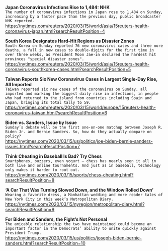 **Japan Coronavirus Infections Rise to 1,484: NHK**\
`The number of coronavirus infections in Japan rose to 1,484 on Sunday, increasing by a faster pace than the previous day, public broadcaster NHK reported.`\
https://nytimes.com/reuters/2020/03/15/world/asia/15reuters-health-coronavirus-japan.html?searchResultPosition=4

**South Korea Designates Hard-Hit Regions as Disaster Zones**\
`South Korea on Sunday reported 76 new coronavirus cases and three more deaths, a fall in new cases to double-digits for the first time in over three weeks, as President Moon Jae-in declared the hardest hit provinces "special disaster zones".`\
https://nytimes.com/reuters/2020/03/15/world/asia/15reuters-health-coronavirus-southkorea-cases.html?searchResultPosition=5

**Taiwan Reports Six New Coronavirus Cases in Largest Single-Day Rise, All Imported**\
`Taiwan reported six new cases of the coronavirus on Sunday, all imported and marking the biggest daily rise in infections, in people who had returned to the island from countries including Spain and Japan, bringing its total tally to 59.`\
https://nytimes.com/reuters/2020/03/15/world/europe/15reuters-health-coronavirus-taiwan.html?searchResultPosition=6

**Biden vs. Sanders, Issue by Issue**\
`Sunday’s debate will be the first one-on-one matchup between Joseph R. Biden Jr. and Bernie Sanders. So, how do they actually compare on policy?`\
https://nytimes.com/2020/03/15/us/politics/joe-biden-bernie-sanders-issues.html?searchResultPosition=7

**Think Cheating in Baseball Is Bad? Try Chess**\
`Smartphones, buzzers, even yogurt — chess has nearly seen it all in both live and online tournaments. And just as in baseball, technology only makes it harder to root out.`\
https://nytimes.com/2020/03/15/sports/chess-cheating.html?searchResultPosition=8

**‘A Car That Was Turning Slowed Down, and the Window Rolled Down’**\
`Wearing a favorite dress, a Manhattan wedding and more reader tales of New York City in this week’s Metropolitan Diary.`\
https://nytimes.com/2020/03/15/nyregion/metropolitan-diary.html?searchResultPosition=9

**For Biden and Sanders, the Fight’s Not Personal**\
`The amicable relationship the two have maintained could become an important factor in the Democrats’ ability to unite quickly against President Trump.`\
https://nytimes.com/2020/03/15/us/politics/joseph-biden-bernie-sanders.html?searchResultPosition=10

